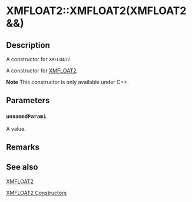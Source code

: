 # XMFLOAT2::XMFLOAT2(XMFLOAT2 &&)

## Description

A constructor for `XMFLOAT2`.

A constructor for [XMFLOAT2](https://learn.microsoft.com/windows/desktop/api/directxmath/ns-directxmath-xmfloat2).

**Note** This constructor is only available under C++.

## Parameters

### `unnamedParam1`

A value.

## Remarks

## See also

[XMFLOAT2](https://learn.microsoft.com/windows/desktop/api/directxmath/ns-directxmath-xmfloat2)

[XMFLOAT2 Constructors](https://learn.microsoft.com/windows/desktop/api/directxmath/nf-directxmath-xmfloat2-xmfloat2(constfloat))